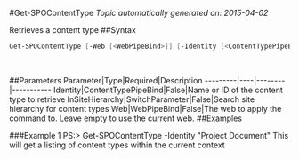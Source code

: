 #Get-SPOContentType
*Topic automatically generated on: 2015-04-02*

Retrieves a content type
##Syntax
```powershell
Get-SPOContentType [-Web [<WebPipeBind>]] [-Identity [<ContentTypePipeBind>]] [-InSiteHierarchy [<SwitchParameter>]]
```
&nbsp;

##Parameters
Parameter|Type|Required|Description
---------|----|--------|-----------
Identity|ContentTypePipeBind|False|Name or ID of the content type to retrieve
InSiteHierarchy|SwitchParameter|False|Search site hierarchy for content types
Web|WebPipeBind|False|The web to apply the command to. Leave empty to use the current web.
##Examples

###Example 1
    PS:> Get-SPOContentType -Identity "Project Document"
This will get a listing of content types within the current context
